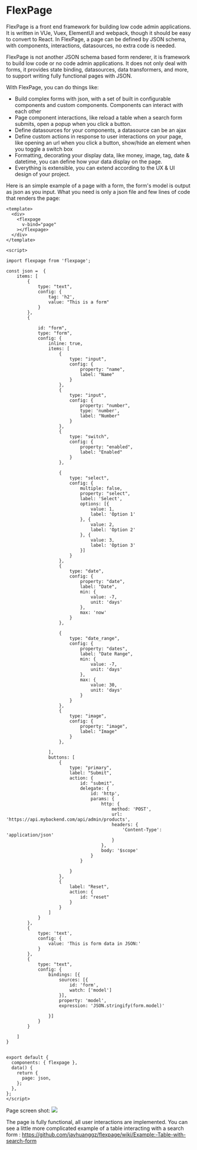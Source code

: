 # FlexPage

FlexPage is a front end framework for building low code admin applications. It is written in VUe, Vuex, ElementUI and webpack, though it should be easy to convert to React. In FlexPage, a page can be defined by JSON schema, with components, interactions, datasources, no extra code is needed. 

FlexPage is not another JSON schema based form renderer, it is framework to build low code or no code admin applications. It does not only deal with forms, it provides state binding, datasources, data transformers, and more, to support writing fully functional pages with JSON. 

With FlexPage, you can do things like:

* Build complex forms with json, with a set of built in configurable components and custom components. Components can interact with each other
* Page component interactions, like reload a table when a search form submits, open a popup when you click a button. 
* Define datasources for your components, a datasource can be an ajax
* Define custom actions in response to user interactions on your page, like opening an url when you click a button, show/hide an element when you toggle a switch box
* Formatting, decorating your display data, like money, image, tag, date & datetime, you can define how your data display on the page.
* Everything is extensible, you can extend according to the UX & UI design of your project.
      

Here is an simple example of a page with a form, the form's model is output as json as you input. What you need is only a json file and few lines of code that renders the page:

```
<template>
  <div>
    <flexpage
      v-bind="page"
    ></flexpage>
  </div>
</template>

<script>

import flexpage from 'flexpage';

const json =  {
    items: [
        {
            type: "text",
            config: {
                tag: 'h2',
                value: "This is a form"
            }
        },
        {

            id: "form",
            type: "form",
            config: {
                inline: true,
                items: [
                    {
                        type: "input",
                        config: {
                            property: "name",
                            label: "Name"
                        }
                    },
                    {
                        type: "input",
                        config: {
                            property: "number",
                            type: 'number',
                            label: "Number"
                        }
                    },
                    {
                        type: "switch",
                        config: {
                            property: "enabled",
                            label: "Enabled"
                        }
                    },

                    {
                        type: "select",
                        config: {
                            multiple: false,
                            property: "select",
                            label: 'Select',
                            options: [{
                                value: 1,
                                label: 'Option 1'
                            }, {
                                value: 2,
                                label: 'Option 2'
                            }, {
                                value: 3,
                                label: 'Option 3'
                            }]
                        }
                    },
                    {
                        type: "date",
                        config: {
                            property: "date",
                            label: "Date",
                            min: {
                                value: -7,
                                unit: 'days'
                            },
                            max: 'now'
                        }
                    },

                    {
                        type: "date_range",
                        config: {
                            property: "dates",
                            label: "Date Range",
                            min: {
                                value: -7,
                                unit: 'days'
                            },
                            max: {
                                value: 30,
                                unit: 'days'
                            }
                        }
                    },
                    {
                        type: "image",
                        config: {
                            property: "image",
                            label: "Image"
                        }
                    },

                ],
                buttons: [
                    {
                        type: "primary",
                        label: "Submit",
                        action: {
                            id: "submit",
                            delegate: {
                                id: 'http',
                                params: {
                                    http: {
                                        method: 'POST',
                                        url: 'https://api.mybackend.com/api/admin/products',
                                        headers: {
                                            'Content-Type': 'application/json'
                                        }
                                    },
                                    body: '$scope'
                                }
                            }

                        }
                    },
                    {
                        label: "Reset",
                        action: {
                            id: "reset"
                        }
                    }
                ]
            }
        },
        {
            type: 'text',
            config: {
                value: 'This is form data in JSON:'
            }
        },
        {
            type: "text",
            config: {
                bindings: [{
                    sources: [{
                        id: 'form',
                        watch: ['model']
                    }],
                    property: 'model',
                    expression: 'JSON.stringify(form.model)'

                }]
            }
        }

    ]
}


export default {
  components: { flexpage },
  data() {
    return {
      page: json,
    };
  },
};
</script>
```

Page screen shot:
![](https://blog.renqilai.com/content/images/2021/02/1.PNG)

The page is fully functional, all user interactions are implemented. 
You can see a little more complicated example of a table interacting with a search form : https://github.com/jayhuanggz/flexpage/wiki/Example:-Table-with-search-form



